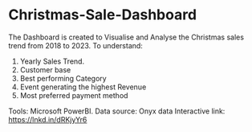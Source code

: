 # Christmas-Sale-Dashboard

The Dashboard is created to Visualise and Analyse the Christmas sales trend from 2018 to 2023.
To understand:
1. Yearly Sales Trend.
2. Customer base
3. Best performing Category
4. Event generating the highest Revenue
5. Most preferred payment method

Tools: Microsoft PowerBI.
Data source: Onyx data
Interactive link: https://lnkd.in/dRKjyYr6
